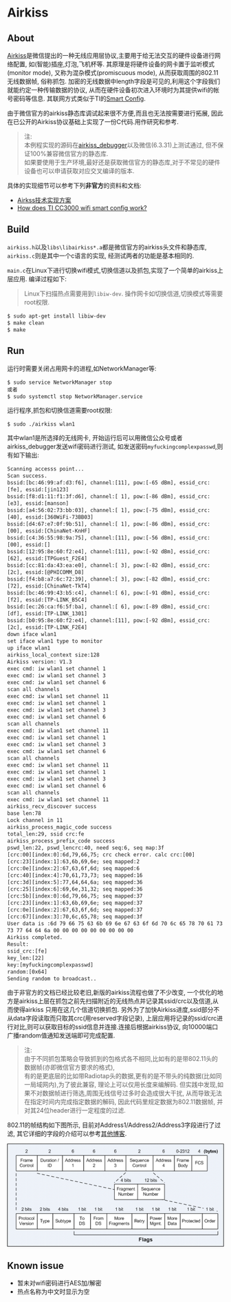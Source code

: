 # Airkiss


## About 

[Airkiss][airkiss]是微信提出的一种无线应用层协议,主要用于给无法交互的硬件设备进行网络配置,
如(智能)插座,灯泡,飞机杯等. 其原理是将硬件设备的网卡置于监听模式(monitor mode),
又称为混杂模式(promiscuous mode), 从而获取周围的802.11无线数据帧, 俗称抓包. 
加密的无线数据中length字段是可见的,利用这个字段我们就能约定一种传输数据的协议,
从而在硬件设备初次进入环境时为其提供wifi的帐号密码等信息.
其联网方式类似于TI的[Smart Config][smartcfg].

由于微信官方的airkiss静态库调试起来很不方便,而且也无法按需要进行拓展,
因此在已公开的Airkiss协议基础上实现了一份C代码.用作研究和参考.

> 注:  
> 本例程实现的源码在[airkiss\_debugger][akdbg]以及微信(6.3.31)上测试通过, 但不保证100%兼容微信官方的静态库.  
> 如果要使用于生产环境,最好还是获取微信官方的静态库,对于不常见的硬件设备也可以申请获取对应交叉编译的版本.

具体的实现细节可以参考下列**非官方**的资料和文档:

- [Airkss技术实现方案][airkiss_doc]
- [How does TI CC3000 wifi smart config work?][smartcfg_doc]

## Build

`airkiss.h`以及`libs\libairkiss*.a`都是微信官方的airkiss头文件和静态库, `airkiss.c`则是其中一个c语言的实现,
经测试两者的功能是基本相同的.

`main.c`在Linux下进行切换wifi模式,切换信道以及抓包,实现了一个简单的airkiss上层应用.
编译过程如下:

> Linux下扫描热点需要用到`libiw-dev`.
> 操作网卡如切换信道,切换模式等需要root权限.  



```
$ sudo apt-get install libiw-dev
$ make clean
$ make
```

## Run

运行时需要关闭占用网卡的进程,如NetworkManager等:


```
$ sudo service NetworkManager stop
或者
$ sudo systemctl stop NetworkManager.service
```

运行程序,抓包和切换信道需要root权限:

```
$ sudo ./airkiss wlan1
```

其中wlan1是所选择的无线网卡, 开始运行后可以用微信公众号或者airkiss\_debugger发送wifi密码进行测试, 
如发送密码`myfuckingcomplexpasswd`,则有如下输出:

```
Scanning accesss point...
Scan success.
bssid:[bc:46:99:af:d3:f6], channel:[11], pow:[-65 dBm], essid_crc:[fe], essid:[jin123]
bssid:[f8:d1:11:f1:3f:d6], channel:[ 1], pow:[-86 dBm], essid_crc:[e3], essid:[manson]
bssid:[a4:56:02:73:bb:03], channel:[ 1], pow:[-75 dBm], essid_crc:[40], essid:[360WiFi-73BB03]
bssid:[d4:67:e7:0f:9b:51], channel:[ 1], pow:[-86 dBm], essid_crc:[00], essid:[ChinaNet-KnHF]
bssid:[c4:36:55:98:9a:75], channel:[11], pow:[-56 dBm], essid_crc:[00], essid:[]
bssid:[12:95:8e:60:f2:e4], channel:[11], pow:[-92 dBm], essid_crc:[62], essid:[TPGuest_F2E4]
bssid:[cc:81:da:43:ea:e0], channel:[ 3], pow:[-82 dBm], essid_crc:[2c], essid:[@PHICOMM_D8]
bssid:[f4:b8:a7:6c:72:39], channel:[ 3], pow:[-82 dBm], essid_crc:[72], essid:[ChinaNet-TkT4]
bssid:[bc:46:99:43:b5:c4], channel:[ 6], pow:[-91 dBm], essid_crc:[f2], essid:[TP-LINK_B5C4]
bssid:[ec:26:ca:f6:5f:ba], channel:[ 6], pow:[-89 dBm], essid_crc:[df], essid:[TP-LINK_1301]
bssid:[b0:95:8e:60:f2:e4], channel:[11], pow:[-92 dBm], essid_crc:[2c], essid:[TP-LINK_F2E4]
down iface wlan1
set iface wlan1 type to monitor
up iface wlan1
airkiss_local_context size:128
Airkiss version: V1.3
exec cmd: iw wlan1 set channel 1
exec cmd: iw wlan1 set channel 3
exec cmd: iw wlan1 set channel 6
scan all channels
exec cmd: iw wlan1 set channel 11
exec cmd: iw wlan1 set channel 1
exec cmd: iw wlan1 set channel 3
exec cmd: iw wlan1 set channel 6
scan all channels
exec cmd: iw wlan1 set channel 11
exec cmd: iw wlan1 set channel 1
exec cmd: iw wlan1 set channel 3
exec cmd: iw wlan1 set channel 6
scan all channels
exec cmd: iw wlan1 set channel 11
exec cmd: iw wlan1 set channel 1
exec cmd: iw wlan1 set channel 3
exec cmd: iw wlan1 set channel 6
scan all channels
exec cmd: iw wlan1 set channel 11
airkiss_recv_discover success
base len:78
Lock channel in 11
airkiss_process_magic_code success
total_len:29, ssid crc:fe
airkiss_process_prefix_code success
pswd_len:22, pswd_lencrc:40, need seq:6, seq map:3f
[crc:00][index:0]:6d,79,66,75; crc check error. calc crc:[00]
[crc:23][index:1]:63,6b,69,6e; seq mapped:2
[crc:0e][index:2]:67,63,6f,6d; seq mapped:6
[crc:40][index:4]:70,61,73,73; seq mapped:16
[crc:3d][index:5]:77,64,64,6a; seq mapped:36
[crc:25][index:6]:69,6e,31,32; seq mapped:36
[crc:5b][index:0]:6d,79,66,75; seq mapped:37
[crc:23][index:1]:63,6b,69,6e; seq mapped:37
[crc:0e][index:2]:67,63,6f,6d; seq mapped:37
[crc:67][index:3]:70,6c,65,78; seq mapped:3f
User data is :6d 79 66 75 63 6b 69 6e 67 63 6f 6d 70 6c 65 78 70 61 73 73 77 64 64 6a 00 00 00 00 00 00 00 00 00 
Airkiss completed.
Result:
ssid_crc:[fe]
key_len:[22]
key:[myfuckingcomplexpasswd]
random:[0x64]
Sending random to broadcast..
```

由于非官方的文档已经比较老旧,新版的airkiss流程也做了不少改变,
一个优化的地方是airkiss上层在抓包之前先扫描附近的无线热点并记录其ssid/crc以及信道,从而使得airkiss
只用在这几个信道切换抓包. 另外为了加快Airkiss进度,ssid部分不从data字段读取而只取其crc(用reserved字段记录),
上层应用将记录的ssid/crc进行对比,则可以获取目标的ssid信息并连接.连接后根据airkiss协议,
向10000端口广播random值通知发送端即可完成配置.

> 注:  
> 由于不同抓包策略会导致抓到的包格式各不相同,比如有的是带802.11头的数据帧(亦即微信官方要求的格式),  
> 有的是更底层的比如带Radiotap头的数据,更有的是不带头的纯数据(比如同一局域网内),为了彼此兼容,
> 理论上可以仅用长度来编解码. 但实践中发现,如果不对数据帧进行筛选,周围无线信号过多时会造成很大干扰,
> 从而导致无法在指定时间内完成指定数据的解码, 因此代码里规定数据为802.11数据帧, 并对其24位header进行一定程度的过滤.

802.11的帧结构如下图所示, 目前对Address1/Address2/Address3字段进行了过滤, 其它详细的字段的介绍可以参考[其他博客][80211].

![](img/80211.png)

## Known issue

- 暂未对wifi密码进行AES加/解密
- 热点名称为中文时显示为空

[akdbg]: http://iot.weixin.qq.com/wiki/doc/wifi/AirKissDebugger.apk
[airkiss]:http://iot.weixin.qq.com/wiki/doc/wifi/AirKissDoc.pdf
[smartcfg]:http://processors.wiki.ti.com/index.php/CC3000_Smart_Config
[airkiss_doc]:http://wenku.baidu.com/view/0e825981ad02de80d5d8409c
[airkiss_doc2]:https://www.docdroid.net/UIi8rgt/airkiss-protocol.pdf.html
[smartcfg_doc]:http://electronics.stackexchange.com/questions/61704/how-does-ti-cc3000-wifi-smart-config-work
[80211]:http://www.itcertnotes.com/2011/05/ieee-80211-frame-types.html

